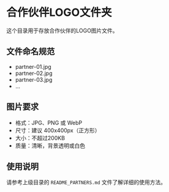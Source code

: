 # 合作伙伴LOGO文件夹

这个目录用于存放合作伙伴的LOGO图片文件。

## 文件命名规范
- partner-01.jpg
- partner-02.jpg
- partner-03.jpg
- ...

## 图片要求
- 格式：JPG、PNG 或 WebP
- 尺寸：建议 400x400px（正方形）
- 大小：不超过200KB
- 质量：清晰，背景透明或白色

## 使用说明
请参考上级目录的 `README_PARTNERS.md` 文件了解详细的使用方法。 